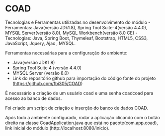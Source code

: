 # COAD

Tecnologias e Ferramentas utilizadas no desenvolvimento do módulo - Ferramentas: Java(versão JDk1.8), 
Spring Tool Suite-4(versão 4.4.0), MYSQL Server(versão 8.0), MySQL Workbench(versão 8.0 CE) - 
Tecnologias: Java, Spring Boot, Thymeleaf, Bootstrap, HTML5, CSS3, JavaScript, Jquery, Ajax , MYSQL.

Ferramentas necessárias para a configuração do ambiente:

- Java(versão JDK1.8)
- Spring Tool Suite 4 (versão 4.4.0)
- MYSQL Server (versão 8.0)
- Link do repositório github para importação do código fonte do projeto (https://github.com/fbi305/COAD)

É necessário a criação de um usuário coad e uma senha coadcoad para acesso ao banco de dados.

Foi criado um scripit de criação e inserção do banco de dados COAD.

Após todo a ambiente configurado, 
rodar a aplicação clicando com o botão direito na classe CoadApplication.java que está no pacote(com.app.coad), 
link inicial do módulo (http://localhost:8080/inicio).
